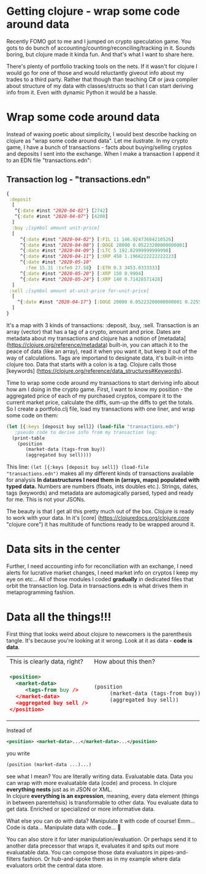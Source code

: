 # Getting clojure - wrap some code around data

Recently FOMO got to me and I jumped on crypto speculation game. You gots to do bunch of accounting/counting/reconciling/tracking in it. Sounds boring, but clojure made it kinda fun. And that's what I want to share here.

There's plenty of portfolio tracking tools on the nets. If it wasn't for clojure I would go for one of those and would reluctantly giveout info about my trades to a third party. Rather that though than teaching C# or java compiler about structure of my data with classes/structs so that I can start deriving info from it. Even with dynamic Python it would be a hassle.

# Wrap some code around data

Instead of waxing poetic about simplicity, I would best describe hacking on clojure as "wrap some code around data". Let me ilustrate. In my crypto game, I have a bunch of transactions - facts about buying/selling cryptos and deposits I sent into the exchange. When I make a transaction I append it to an EDN file "transactions.edn":

## Transaction log - "transactions.edn"
```clojure
{
 :deposit 
  [ 
   ^{:date #inst "2020-04-02"} [2742] 
   ^{:date #inst "2020-04-07"} [4200]
  ]
  :buy ;[symbol amount unit-price]
  [ 
     ^{:date #inst "2020-04-02"} [:FIL 11 146.02473684210526]
     ^{:date #inst "2020-04-08"} [:DOGE 20000 0.05223200000000001]
     ^{:date #inst "2020-04-09"} [:LTC 5 192.82999999999998]
     ^{:date #inst "2020-04-11"} [:XRP 450 1.1966222222222223]
     ^{:date #inst "2020-05-10" 
       :fee 15.31 :txfe0 27.58}  [:ETH 0.3 3453.0333333]
     ^{:date #inst "2020-05-20"} [:XRP 150 0.9904]
     ^{:date #inst "2020-05-24"} [:XRP 140 0.71428571428]
  ]
 :sell ;[symbol amount at-unit-price for-unit-price]
  [
    ^{:date #inst "2020-04-17"} [:DOGE 20000 0.05223200000000001 0.2255935]
  ] 
}
```
It's a map with 3 kinds of transactions: :deposit, :buy, :sell. Transaction is an array (vector) that has a tag of a crypto, amount and price. Dates are metadata about my transactions and clojure has a notion of [metadata] (https://clojure.org/reference/metadata) built-in, you can attach it to the peace of data (like an array), read it when you want it, but keep it out of the way of calculations. Tags are importand to designate data, it's built-in into clojure too. Data that starts with a colon is a tag. Clojure calls those [keywords] (https://clojure.org/reference/data_structures#Keywords).

Time to wrap some code around my transactions to start deriving info about how am I doing in the crypto game. First, I want to know my position - the aggregated price of each of my purchased cryptos, compare it to the current market price, calculate the diffs, sum-up the diffs to get the totals. So I create a portfolio.clj file, load my transactions with one liner, and wrap some code on them:

```clojure
(let [{:keys [deposit buy sell]} (load-file "transactions.edn")
   ;pseudo code to derive info from my transaction log:
  (print-table
    (position 
       (market-data (tags-from buy))
       (aggregated buy sell))))
```

This line: `(let [{:keys [deposit buy sell]} (load-file "transactions.edn")` makes all my different kinds of transactions available for analysis **In datastructures I need them in (arrays, maps) populated with typed data.** Numbers are numbers (floats, ints doubles etc.). Strings, dates, tags (keywords) and metadata are automagically parsed, typed and ready for me. This is not your JSONs.

The beauty is that I get all this pretty much out of the box. Clojure is ready to work with your data. In it's [core] (https://clojuredocs.org/clojure.core "clojure core") it has multitude of functions ready to be wrapped around it.

# Data sits in the center

Further, I need accounting info for reconciliation with an exchange, I need alerts for lucrative market changes, I need market info on cryptos I keep my eye on etc...
All of those modules I coded **gradually** in dedicated files that orbit the transaction log. Data in transactions.edn is what drives them in metaprogramming fashion. 

# Data all the things!!!

First thing that looks weird about clojure to newcomers is the parenthesis tangle. It's because you're looking at it wrong. Look at it as data - **code is data**.
<table style='border: none; border-colapse: colapse'>
<tr>
<td>This is clearly data, right?</td><td>How about this then?</td>
</tr>
<tr>
<td>

```xml 
<position>
  <market-data>
     <tags-from buy />
  </market-data>
  <aggregated buy sell />
</position>
```

</td>
<td>  

```clojure
(position 
     (market-data (tags-from buy))
     (aggregated buy sell))
```

</td>
</tr>
</table>

Instead of 
```xml
<position> <market-data>...</market-data>...</position>
```
you write 
```clojure
(position (market-data ...)...)
```
see what I mean? You are literally writing data. Evaluatable data. Data you can wrap with more evaluatable data (code) and process. 
In clojure **everything nests** just as in JSON or XML.   
In clojure **everything is an expression**, meaning, every data element (things in between parentehsis) is transformable to other data. You evaluate data to get data. Enriched or specialized or more informative data.

What else you can do with data? Manipulate it with code of course! Emm... Code is data... Manipulate data with code... :exploding_head:

You can also store it for later manipulation/evaluation. Or perhaps send it to another data precessor that wraps it, evaluates it and spits out more evaluatable data. You can compose those data evaluators in pipes-and-filters fashion. Or hub-and-spoke them as in my example where data evaluators orbit the central data store.


